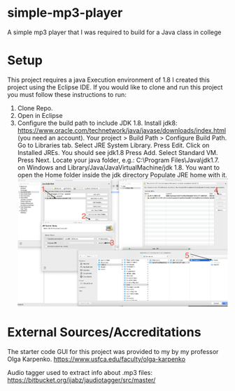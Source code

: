 # simple-mp3-player
A simple mp3 player that I was required to build for a Java class in college

# Setup
This project requires a java Execution environment of 1.8
I created this project using the Eclipse IDE. If you would like to clone and run this project you must follow these instructions to run:
1. Clone Repo.
2. Open in Eclipse
3. Configure the build path to include JDK 1.8.
    Install jdk8: https://www.oracle.com/technetwork/java/javase/downloads/index.html (you need an account).
    Your project > Build Path > Configure Build Path.
    Go to Libraries tab.
    Select JRE System Library.
    Press Edit.
    Click on Installed JREs.
    You should see jdk1.8
    Press Add.
    Select Standard VM.
    Press Next.
    Locate your java folder, e.g.: C:\Program Files\Java\jdk1.7. on Windows and Library/Java/JavaVirtualMachine/jdk 1.8. You       want to open the Home folder inside the jdk directory
    Populate JRE home with it.
![config guide](https://github.com/sambsnyder/simple-mp3-player/blob/master/Setup.png)

# External Sources/Accreditations 

The starter code GUI for this project was provided to my by my professor Olga Karpenko. https://www.usfca.edu/faculty/olga-karpenko

Audio tagger used to extract info about .mp3 files:
https://bitbucket.org/ijabz/jaudiotagger/src/master/


